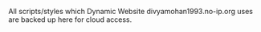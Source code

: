 All scripts/styles which Dynamic Website divyamohan1993.no-ip.org uses are backed up here for cloud access.